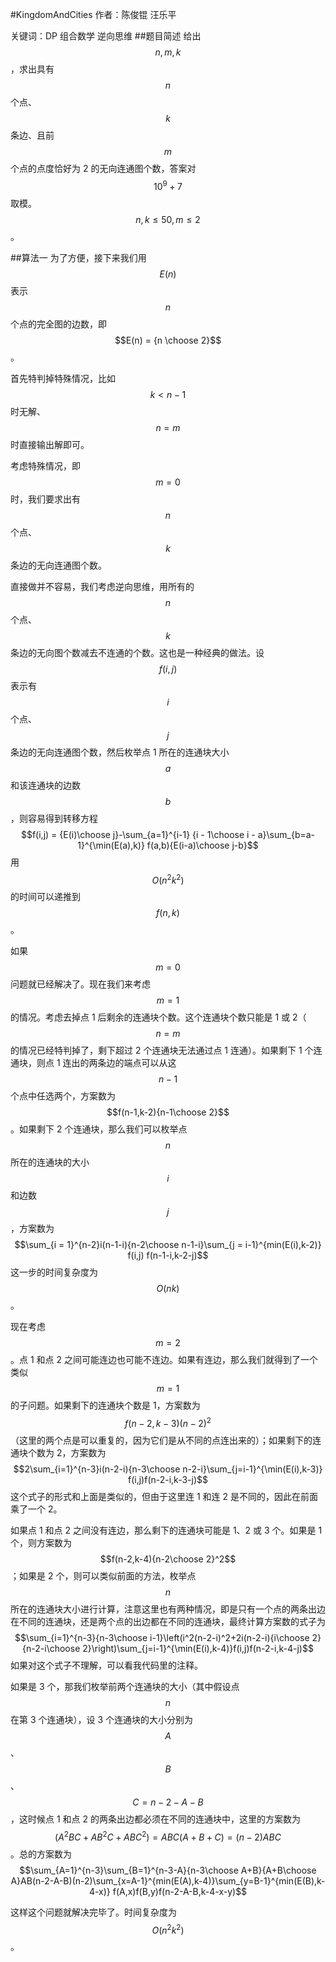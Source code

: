#KingdomAndCities
作者：陈俊锟 汪乐平

关键词：DP 组合数学 逆向思维
##题目简述
给出 $$n,m,k$$，求出具有 $$n$$ 个点、$$k$$ 条边、且前 $$m$$ 个点的点度恰好为 2 的无向连通图个数，答案对 $$10^9+7$$ 取模。$$n,k\le 50, m\le 2$$。

##算法一
为了方便，接下来我们用 $$E(n)$$ 表示 $$n$$ 个点的完全图的边数，即 $$E(n) = {n \choose 2}$$。

首先特判掉特殊情况，比如 $$k < n-1$$ 时无解、$$n=m$$ 时直接输出解即可。

考虑特殊情况，即 $$m=0$$ 时，我们要求出有 $$n$$ 个点、$$k$$ 条边的无向连通图个数。

直接做并不容易，我们考虑逆向思维，用所有的 $$n$$ 个点、$$k$$ 条边的无向图个数减去不连通的个数。这也是一种经典的做法。设 $$f(i, j)$$ 表示有 $$i$$ 个点、$$j$$ 条边的无向连通图个数，然后枚举点 1 所在的连通块大小 $$a$$ 和该连通块的边数 $$b$$，则容易得到转移方程 $$f(i,j) = {E(i)\choose j}-\sum_{a=1}^{i-1} {i - 1\choose i - a}\sum_{b=a-1}^{\min(E(a),k)} f(a,b){E(i-a)\choose j-b}$$ 用 $$O(n^2k^2)$$ 的时间可以递推到 $$f(n,k)$$。

如果 $$m=0$$ 问题就已经解决了。现在我们来考虑 $$m=1$$ 的情况。考虑去掉点 1 后剩余的连通块个数。这个连通块个数只能是 1 或 2（$$n=m$$ 的情况已经特判掉了，剩下超过 2 个连通块无法通过点 1 连通）。如果剩下 1 个连通块，则点 1 连出的两条边的端点可以从这 $$n-1$$ 个点中任选两个，方案数为 $$f(n-1,k-2){n-1\choose 2}$$。如果剩下 2 个连通块，那么我们可以枚举点 $$n$$ 所在的连通块的大小 $$i$$ 和边数 $$j$$，方案数为 $$\sum_{i = 1}^{n-2}i(n-1-i){n-2\choose n-1-i}\sum_{j = i-1}^{min(E(i),k-2)} f(i,j) f(n-1-i,k-2-j)$$ 这一步的时间复杂度为 $$O(nk)$$。

现在考虑 $$m=2$$。点 1 和点 2 之间可能连边也可能不连边。如果有连边，那么我们就得到了一个类似 $$m=1$$ 的子问题。如果剩下的连通块个数是 1，方案数为 $$f(n-2,k-3)(n-2)^2$$（这里的两个点是可以重复的，因为它们是从不同的点连出来的）；如果剩下的连通块个数为 2，方案数为 $$2\sum_{i=1}^{n-3}i(n-2-i){n-3\choose n-2-i}\sum_{j=i-1}^{\min(E(i),k-3)} f(i,j)f(n-2-i,k-3-j)$$ 这个式子的形式和上面是类似的，但由于这里连 1 和连 2 是不同的，因此在前面乘了一个 2。

如果点 1 和点 2 之间没有连边，那么剩下的连通块可能是 1、2 或 3 个。如果是 1 个，则方案数为 $$f(n-2,k-4){n-2\choose 2}^2$$；如果是 2 个，则可以类似前面的方法，枚举点 $$n$$ 所在的连通块大小进行计算，注意这里也有两种情况，即是只有一个点的两条出边在不同的连通块，还是两个点的出边都在不同的连通块，最终计算方案数的式子为 $$\sum_{i=1}^{n-3}{n-3\choose i-1}\left(i^2(n-2-i)^2+2i(n-2-i){i\choose 2}{n-2-i\choose 2}\right)\sum_{j=i-1}^{\min(E(i),k-4)}f(i,j)f(n-2-i,k-4-j)$$ 如果对这个式子不理解，可以看我代码里的注释。

如果是 3 个，那我们枚举前两个连通块的大小（其中假设点 $$n$$ 在第 3 个连通块），设 3 个连通块的大小分别为 $$A$$、$$B$$、$$C=n-2-A-B$$，这时候点 1 和点 2 的两条出边都必须在不同的连通块中，这里的方案数为 $$(A^2BC+AB^2C+ABC^2)=ABC(A+B+C)=(n-2)ABC$$。总的方案数为 $$\sum_{A=1}^{n-3}\sum_{B=1}^{n-3-A}{n-3\choose A+B}{A+B\choose A}AB(n-2-A-B)(n-2)\sum_{x=A-1}^{min(E(A),k-4)}\sum_{y=B-1}^{min(E(B),k-4-x)} f(A,x)f(B,y)f(n-2-A-B,k-4-x-y)$$

这样这个问题就解决完毕了。时间复杂度为 $$O(n^2k^2)$$。
